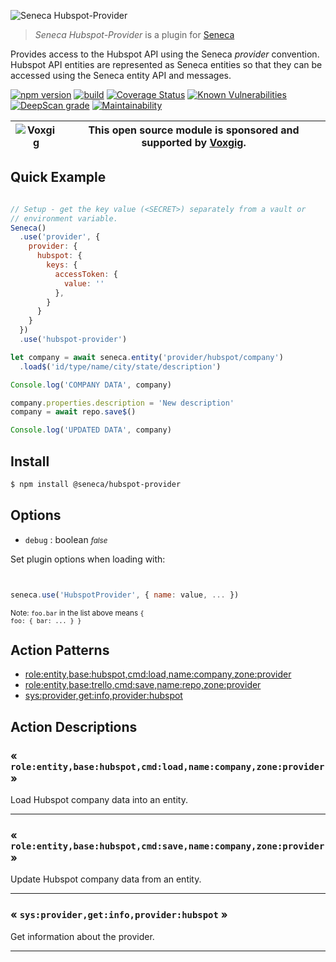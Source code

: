 ![Seneca Hubspot-Provider](http://senecajs.org/files/assets/seneca-logo.png)

> _Seneca Hubspot-Provider_ is a plugin for [Seneca](http://senecajs.org)


Provides access to the Hubspot API using the Seneca *provider*
convention. Hubspot API entities are represented as Seneca entities so
that they can be accessed using the Seneca entity API and messages.


[![npm version](https://img.shields.io/npm/v/@seneca/trello-provider.svg)](https://npmjs.com/package/@seneca/trello-provider)
[![build](https://github.com/senecajs/seneca-trello-provider/actions/workflows/build.yml/badge.svg)](https://github.com/senecajs/seneca-trello-provider/actions/workflows/build.yml)
[![Coverage Status](https://coveralls.io/repos/github/senecajs/seneca-trello-provider/badge.svg?branch=main)](https://coveralls.io/github/senecajs/seneca-trello-provider?branch=main)
[![Known Vulnerabilities](https://snyk.io/test/github/senecajs/seneca-trello-provider/badge.svg)](https://snyk.io/test/github/senecajs/seneca-trello-provider)
[![DeepScan grade](https://deepscan.io/api/teams/5016/projects/19462/branches/505954/badge/grade.svg)](https://deepscan.io/dashboard#view=project&tid=5016&pid=19462&bid=505954)
[![Maintainability](https://api.codeclimate.com/v1/badges/f76e83896b731bb5d609/maintainability)](https://codeclimate.com/github/senecajs/seneca-trello-provider/maintainability)


| ![Voxgig](https://www.voxgig.com/res/img/vgt01r.png) | This open source module is sponsored and supported by [Voxgig](https://www.voxgig.com). |
|---|---|


## Quick Example


```js

// Setup - get the key value (<SECRET>) separately from a vault or
// environment variable.
Seneca()
  .use('provider', {
    provider: {
      hubspot: {
        keys: {
          accessToken: {
            value: ''
          },
        }
      }
    }
  })
  .use('hubspot-provider')

let company = await seneca.entity('provider/hubspot/company')
  .load$('id/type/name/city/state/description')

Console.log('COMPANY DATA', company)

company.properties.description = 'New description'
company = await repo.save$()

Console.log('UPDATED DATA', company)

```

## Install

```sh
$ npm install @seneca/hubspot-provider
```



<!--START:options-->


## Options

* `debug` : boolean <i><small>false</small></i>


Set plugin options when loading with:
```js


seneca.use('HubspotProvider', { name: value, ... })


```


<small>Note: <code>foo.bar</code> in the list above means 
<code>{ foo: { bar: ... } }</code></small> 



<!--END:options-->

<!--START:action-list-->


## Action Patterns

* [role:entity,base:hubspot,cmd:load,name:company,zone:provider](#-roleentitybasehubspotcmdloadnamecompanyzoneprovider-)
* [role:entity,base:trello,cmd:save,name:repo,zone:provider](#-roleentitybasehubspotcmdsavenamecompanyzoneprovider-)
* [sys:provider,get:info,provider:hubspot](#-sysprovidergetinfoproviderhubspot-)


<!--END:action-list-->

<!--START:action-desc-->


## Action Descriptions

### &laquo; `role:entity,base:hubspot,cmd:load,name:company,zone:provider` &raquo;

Load Hubspot company data into an entity.



----------
### &laquo; `role:entity,base:hubspot,cmd:save,name:company,zone:provider` &raquo;

Update Hubspot company data from an entity.



----------
### &laquo; `sys:provider,get:info,provider:hubspot` &raquo;

Get information about the provider.



----------


<!--END:action-desc-->
